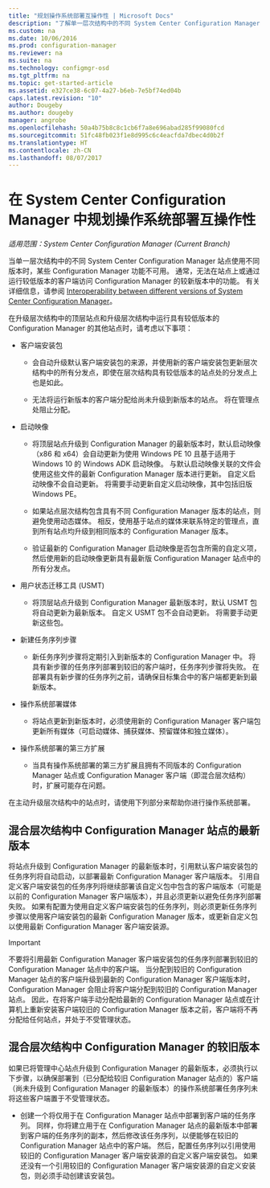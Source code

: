 ```yaml
---
title: "规划操作系统部署互操作性 | Microsoft Docs"
description: "了解单一层次结构中的不同 System Center Configuration Manager 站点使用不同版本时的互操作性问题。"
ms.custom: na
ms.date: 10/06/2016
ms.prod: configuration-manager
ms.reviewer: na
ms.suite: na
ms.technology: configmgr-osd
ms.tgt_pltfrm: na
ms.topic: get-started-article
ms.assetid: e327ce38-6c07-4a27-b6eb-7e5bf74ed04b
caps.latest.revision: "10"
author: Dougeby
ms.author: dougeby
manager: angrobe
ms.openlocfilehash: 50a4b75b8c8c1cb6f7a8e696abad285f99080fcd
ms.sourcegitcommit: 51fc48fb023f1e8d995c6c4eacfda7dbec4d0b2f
ms.translationtype: HT
ms.contentlocale: zh-CN
ms.lasthandoff: 08/07/2017
---
```

# <a name="planning-for-operating-system-deployment-interoperability-in-system-center-configuration-manager"></a>在 System Center Configuration Manager 中规划操作系统部署互操作性

*适用范围：System Center Configuration Manager (Current Branch)*

当单一层次结构中的不同 System Center Configuration Manager 站点使用不同版本时，某些 Configuration Manager 功能不可用。 通常，无法在站点上或通过运行较低版本的客户端访问 Configuration Manager 的较新版本中的功能。 有关详细信息，请参阅 [Interoperability between different versions of System Center Configuration Manager](../../core/plan-design/hierarchy/interoperability-between-different-versions.md)。  

 在升级层次结构中的顶层站点和升级层次结构中运行具有较低版本的 Configuration Manager 的其他站点时，请考虑以下事项：  

-   客户端安装包  

    -   会自动升级默认客户端安装包的来源，并使用新的客户端安装包更新层次结构中的所有分发点，即使在层次结构具有较低版本的站点处的分发点上也是如此。  

    -   无法将运行新版本的客户端分配给尚未升级到新版本的站点。 将在管理点处阻止分配。  

-   启动映像  

    -   将顶层站点升级到 Configuration Manager 的最新版本时，默认启动映像（x86 和 x64）会自动更新为使用 Windows PE 10 且基于适用于 Windows 10 的 Windows ADK 启动映像。 与默认启动映像关联的文件会使用这些文件的最新 Configuration Manager 版本进行更新。 自定义启动映像不会自动更新。 将需要手动更新自定义启动映像，其中包括旧版 Windows PE。  

    -   如果站点层次结构包含具有不同 Configuration Manager 版本的站点，则避免使用动态媒体。 相反，使用基于站点的媒体来联系特定的管理点，直到所有站点均升级到相同版本的 Configuration Manager 版本。  

    -   验证最新的 Configuration Manager 启动映像是否包含所需的自定义项，然后使用新的启动映像更新具有最新版 Configuration Manager 站点中的所有分发点。  

-   用户状态迁移工具 (USMT)  

    -   将顶层站点升级到 Configuration Manager 最新版本时，默认 USMT 包将自动更新为最新版本。 自定义 USMT 包不会自动更新。 将需要手动更新这些包。  

-   新建任务序列步骤  

    -   新任务序列步骤将定期引入到新版本的 Configuration Manager 中。 将具有新步骤的任务序列部署到较旧的客户端时，任务序列步骤将失败。 在部署具有新步骤的任务序列之前，请确保目标集合中的客户端都更新到最新版本。  

-   操作系统部署媒体  

    -   将站点更新到新版本时，必须使用新的 Configuration Manager 客户端包更新所有媒体（可启动媒体、捕获媒体、预留媒体和独立媒体）。  

-   操作系统部署的第三方扩展  

    -   当具有操作系统部署的第三方扩展且拥有不同版本的 Configuration Manager 站点或 Configuration Manager 客户端（即混合层次结构）时，扩展可能存在问题。  

 在主动升级层次结构中的站点时，请使用下列部分来帮助你进行操作系统部署。  

## <a name="latest-version-of-configuration-manager-sites-in-a-mixed-hierarchy"></a>混合层次结构中 Configuration Manager 站点的最新版本  
 将站点升级到 Configuration Manager 的最新版本时，引用默认客户端安装包的任务序列将自动启动，以部署最新 Configuration Manager 客户端版本。 引用自定义客户端安装包的任务序列将继续部署该自定义包中包含的客户端版本（可能是以前的 Configuration Manager 客户端版本），并且必须更新以避免任务序列部署失败。 如果有配置为使用自定义客户端安装包的任务序列，则必须更新任务序列步骤以使用客户端安装包的最新 Configuration Manager 版本，或更新自定义包以使用最新 Configuration Manager 客户端安装源。  

> [!IMPORTANT]  
>  不要将引用最新 Configuration Manager 客户端安装包的任务序列部署到较旧的 Configuration Manager 站点中的客户端。 当分配到较旧的 Configuration Manager 站点的客户端升级到最新的 Configuration Manager 客户端版本时，Configuration Manager 会阻止将客户端分配到较旧的 Configuration Manager 站点。 因此，在将客户端手动分配给最新的 Configuration Manager 站点或在计算机上重新安装客户端较旧的 Configuration Manager 版本之前，客户端将不再分配给任何站点，并处于不受管理状态。  

## <a name="older-versions-of-configuration-manager-in-a-mixed-hierarchy"></a>混合层次结构中 Configuration Manager 的较旧版本  
 如果已将管理中心站点升级到 Configuration Manager 的最新版本，必须执行以下步骤，以确保部署到（已分配给较旧 Configuration Manager 站点的）客户端（尚未升级到 Configuration Manager 的最新版本）的操作系统部署任务序列未将这些客户端置于不受管理状态。  

-   创建一个将仅用于在 Configuration Manager 站点中部署到客户端的任务序列。 同样，你将建立用于在 Configuration Manager 站点的最新版本中部署到客户端的任务序列的副本，然后修改该任务序列，以便能够在较旧的 Configuration Manager 站点中的客户端。 然后，配置任务序列以引用使用较旧的 Configuration Manager 客户端安装源的自定义客户端安装包。 如果还没有一个引用较旧的 Configuration Manager 客户端安装源的自定义安装包，则必须手动创建该安装包。  
